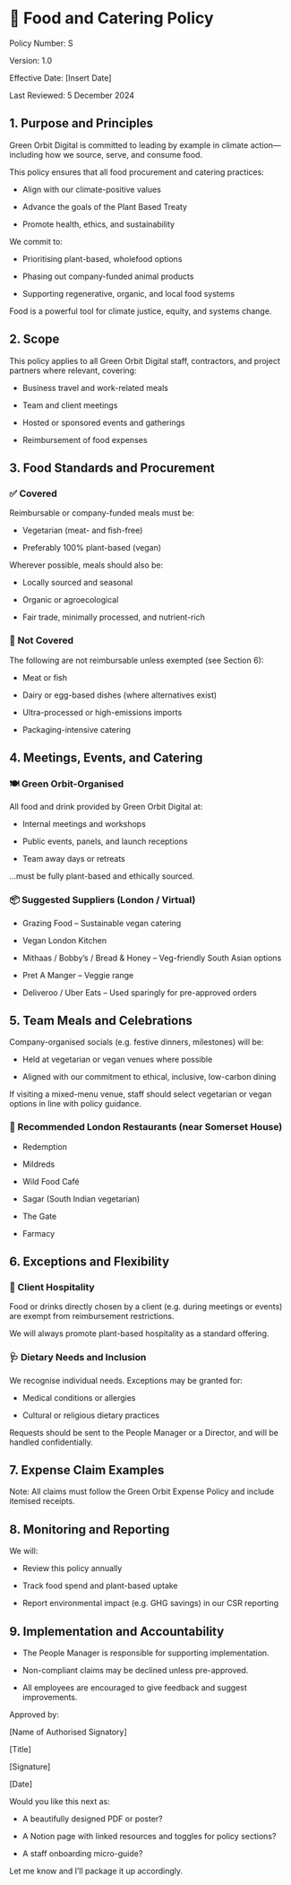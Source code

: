 # 🌱 Food and Catering Policy

Policy Number: S

Version: 1.0

Effective Date: [Insert Date]

Last Reviewed: 5 December 2024

<!-- Unsupported block type: divider -->

## 1. Purpose and Principles

Green Orbit Digital is committed to leading by example in climate action—including how we source, serve, and consume food.

This policy ensures that all food procurement and catering practices:

- Align with our climate-positive values

- Advance the goals of the Plant Based Treaty

- Promote health, ethics, and sustainability

We commit to:

- Prioritising plant-based, wholefood options

- Phasing out company-funded animal products

- Supporting regenerative, organic, and local food systems

Food is a powerful tool for climate justice, equity, and systems change.

<!-- Unsupported block type: divider -->

## 2. Scope

This policy applies to all Green Orbit Digital staff, contractors, and project partners where relevant, covering:

- Business travel and work-related meals

- Team and client meetings

- Hosted or sponsored events and gatherings

- Reimbursement of food expenses

<!-- Unsupported block type: divider -->

## 3. Food Standards and Procurement

### ✅ Covered

Reimbursable or company-funded meals must be:

- Vegetarian (meat- and fish-free)

- Preferably 100% plant-based (vegan)

Wherever possible, meals should also be:

- Locally sourced and seasonal

- Organic or agroecological

- Fair trade, minimally processed, and nutrient-rich

### 🚫 Not Covered

The following are not reimbursable unless exempted (see Section 6):

- Meat or fish

- Dairy or egg-based dishes (where alternatives exist)

- Ultra-processed or high-emissions imports

- Packaging-intensive catering

<!-- Unsupported block type: divider -->

## 4. Meetings, Events, and Catering

### 🍽 Green Orbit-Organised

All food and drink provided by Green Orbit Digital at:

- Internal meetings and workshops

- Public events, panels, and launch receptions

- Team away days or retreats

…must be fully plant-based and ethically sourced.

### 📦 Suggested Suppliers (London / Virtual)

- Grazing Food – Sustainable vegan catering

- Vegan London Kitchen

- Mithaas / Bobby’s / Bread & Honey – Veg-friendly South Asian options

- Pret A Manger – Veggie range

- Deliveroo / Uber Eats – Used sparingly for pre-approved orders

<!-- Unsupported block type: divider -->

## 5. Team Meals and Celebrations

Company-organised socials (e.g. festive dinners, milestones) will be:

- Held at vegetarian or vegan venues where possible

- Aligned with our commitment to ethical, inclusive, low-carbon dining

If visiting a mixed-menu venue, staff should select vegetarian or vegan options in line with policy guidance.

### 🥂 Recommended London Restaurants (near Somerset House)

- Redemption

- Mildreds

- Wild Food Café

- Sagar (South Indian vegetarian)

- The Gate

- Farmacy

<!-- Unsupported block type: divider -->

## 6. Exceptions and Flexibility

### 👥 Client Hospitality

Food or drinks directly chosen by a client (e.g. during meetings or events) are exempt from reimbursement restrictions.

We will always promote plant-based hospitality as a standard offering.

### 🩺 Dietary Needs and Inclusion

We recognise individual needs. Exceptions may be granted for:

- Medical conditions or allergies

- Cultural or religious dietary practices

Requests should be sent to the People Manager or a Director, and will be handled confidentially.

<!-- Unsupported block type: divider -->

## 7. Expense Claim Examples

<!-- Unsupported block type: table -->

Note: All claims must follow the Green Orbit Expense Policy and include itemised receipts.

<!-- Unsupported block type: divider -->

## 8. Monitoring and Reporting

We will:

- Review this policy annually

- Track food spend and plant-based uptake

- Report environmental impact (e.g. GHG savings) in our CSR reporting

<!-- Unsupported block type: divider -->

## 9. Implementation and Accountability

- The People Manager is responsible for supporting implementation.

- Non-compliant claims may be declined unless pre-approved.

- All employees are encouraged to give feedback and suggest improvements.

<!-- Unsupported block type: divider -->

Approved by:

[Name of Authorised Signatory]

[Title]

[Signature]

[Date]

<!-- Unsupported block type: divider -->

Would you like this next as:

- A beautifully designed PDF or poster?

- A Notion page with linked resources and toggles for policy sections?

- A staff onboarding micro-guide?

Let me know and I’ll package it up accordingly.